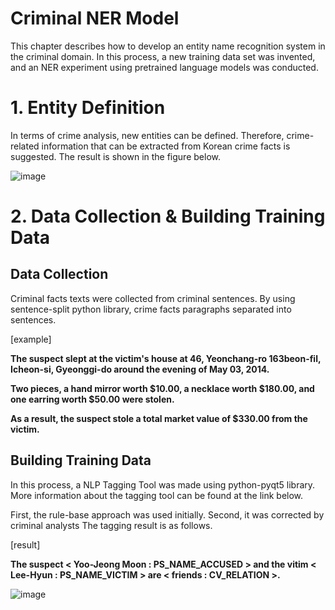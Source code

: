 # Criminal NER Model
This chapter describes how to develop an entity name recognition system in the criminal domain.
In this process, a new training data set was invented, and an NER experiment using pretrained language models was conducted.

# 1. Entity Definition
In terms of crime analysis, new entities can be defined.
Therefore, crime-related information that can be extracted from Korean crime facts is suggested. The result is shown in the figure below.

![image](https://user-images.githubusercontent.com/49702343/183605409-41553f9f-ec12-45ca-9b3e-dbe3f50c272f.png)

# 2. Data Collection & Building Training Data

## Data Collection
Criminal facts texts were collected from criminal sentences. By using sentence-split python library, crime facts paragraphs separated into sentences.

  [example]

  **The suspect slept at the victim's house at 46, Yeonchang-ro 163beon-fil, Icheon-si, Gyeonggi-do around the evening of May 03, 2014.**
  
  **Two pieces, a hand mirror worth $10.00, a necklace worth $180.00, and one earring worth $50.00 were stolen.**
  
  **As a result, the suspect stole a total market value of $330.00 from the victim.**
 

## Building Training Data
In this process, a NLP Tagging Tool was made using python-pyqt5 library.
More information about the tagging tool can be found at the link below.

First, the rule-base approach was used initially.
Second, it was corrected by criminal analysts 
The tagging result is as follows.

  [result]

  **The suspect < Yoo-Jeong Moon : PS_NAME_ACCUSED > and the vitim < Lee-Hyun : PS_NAME_VICTIM > are < friends : CV_RELATION >.**
  

![image](https://user-images.githubusercontent.com/49702343/183605603-2f2d0121-0837-4ec9-a4af-ff5bd9dc466d.png)
